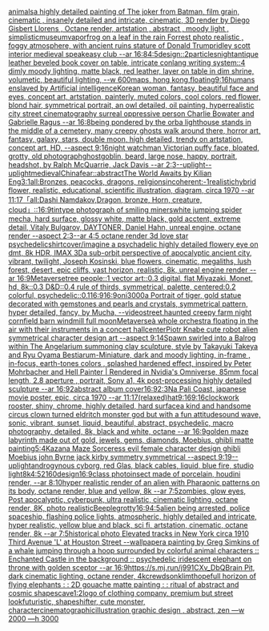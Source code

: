 [animals](https://www.ebank.nz/aiartgenerator?category=animals)[a highly detailed painting of The joker from Batman, film grain, cinematic , insanely detailed and intricate, cinematic, 3D render by Diego Gisbert Llorens , Octane render, artstation , abstract , moody light , simplistic](https://www.ebank.nz/aiartgenerator?category=a%20highly%20detailed%20painting%20of%20The%20joker%20from%20Batman%2C%20film%20grain%2C%20cinematic%20%2C%20insanely%20detailed%20and%20intricate%2C%20cinematic%2C%203D%20render%20by%20Diego%20Gisbert%20Llorens%20%2C%20Octane%20render%2C%20artstation%20%2C%20abstract%20%2C%20moody%20light%20%2C%20simplistic)[museum](https://www.ebank.nz/aiartgenerator?category=museum)[vapor](https://www.ebank.nz/aiartgenerator?category=vapor)[frog on a leaf in the rain Forrest photo realistic , foggy atmosphere, with ancient ruins stature of Donald Trump](https://www.ebank.nz/aiartgenerator?category=frog%20on%20a%20leaf%20in%20the%20rain%20Forrest%20photo%20realistic%20%2C%20foggy%20atmosphere%2C%20with%20ancient%20ruins%20stature%20of%20Donald%20Trump)[ridley scott interior medieval speakeasy club --ar 16:8](https://www.ebank.nz/aiartgenerator?category=ridley%20scott%20interior%20medieval%20speakeasy%20club%20--ar%2016%3A8)[4:5](https://www.ebank.nz/aiartgenerator?category=4%3A5)[design::2](https://www.ebank.nz/aiartgenerator?category=design%3A%3A2)[particles](https://www.ebank.nz/aiartgenerator?category=particles)[night](https://www.ebank.nz/aiartgenerator?category=night)[antique leather beveled book cover on table,  intricate conlang writing system::4 dimly moody lighting, matte black, red leather, layer on table in dim shrine, volumetic, beautiful lighting, --w 600](https://www.ebank.nz/aiartgenerator?category=antique%20leather%20beveled%20book%20cover%20on%20table%2C%20%20intricate%20conlang%20writing%20system%3A%3A4%20dimly%20moody%20lighting%2C%20matte%20black%2C%20red%20leather%2C%20layer%20on%20table%20in%20dim%20shrine%2C%20volumetic%2C%20beautiful%20lighting%2C%20--w%20600)[maps,  hong kong,](https://www.ebank.nz/aiartgenerator?category=maps%2C%20%20hong%20kong%2C)[floating](https://www.ebank.nz/aiartgenerator?category=floating)[9:16](https://www.ebank.nz/aiartgenerator?category=9%3A16)[humans enslaved by Artificial intelligence](https://www.ebank.nz/aiartgenerator?category=humans%20enslaved%20by%20Artificial%20intelligence)[Korean woman, fantasy, beautiful face and eyes, concept art, artstation, painterly, muted colors, cool colors, red flower, blond hair, symmetrical portrait, an owl detailed, oil painting, hyperrealistic city street cinematography surreal oppressive person Charlie Bowater and Gabrielle Ragus --ar 16:8](https://www.ebank.nz/aiartgenerator?category=Korean%20woman%2C%20fantasy%2C%20beautiful%20face%20and%20eyes%2C%20concept%20art%2C%20artstation%2C%20painterly%2C%20muted%20colors%2C%20cool%20colors%2C%20red%20flower%2C%20blond%20hair%2C%20symmetrical%20portrait%2C%20an%20owl%20detailed%2C%20oil%20painting%2C%20hyperrealistic%20city%20street%20cinematography%20surreal%20oppressive%20person%20Charlie%20Bowater%20and%20Gabrielle%20Ragus%20--ar%2016%3A8)[being pondered by the orb](https://www.ebank.nz/aiartgenerator?category=being%20pondered%20by%20the%20orb)[a lighthouse stands in the middle of a cemetery, many creepy ghosts walk around there, horror art, fantasy, galaxy, stars, double moon, high detailed, trendy on artstation, concept art, HD, --aspect 9:16](https://www.ebank.nz/aiartgenerator?category=a%20lighthouse%20stands%20in%20the%20middle%20of%20a%20cemetery%2C%20many%20creepy%20ghosts%20walk%20around%20there%2C%20horror%20art%2C%20fantasy%2C%20galaxy%2C%20stars%2C%20double%20moon%2C%20high%20detailed%2C%20trendy%20on%20artstation%2C%20concept%20art%2C%20HD%2C%20--aspect%209%3A16)[night watchman Victorian puffy face, bloated, grotty, old photograph](https://www.ebank.nz/aiartgenerator?category=night%20watchman%20Victorian%20puffy%20face%2C%20bloated%2C%20grotty%2C%20old%20photograph)[ghost](https://www.ebank.nz/aiartgenerator?category=ghost)[goblin, beard, large nose, happy, portrait, headshot, by  Ralph McQuarrie, Jack Davis --ar 2:3](https://www.ebank.nz/aiartgenerator?category=goblin%2C%20beard%2C%20large%20nose%2C%20happy%2C%20portrait%2C%20headshot%2C%20by%20%20Ralph%20McQuarrie%2C%20Jack%20Davis%20--ar%202%3A3)[--uplight](https://www.ebank.nz/aiartgenerator?category=--uplight)[--uplight](https://www.ebank.nz/aiartgenerator?category=--uplight)[medieval](https://www.ebank.nz/aiartgenerator?category=medieval)[China](https://www.ebank.nz/aiartgenerator?category=China)[fear::abstract](https://www.ebank.nz/aiartgenerator?category=fear%3A%3Aabstract)[The World Awaits by Kilian Eng](https://www.ebank.nz/aiartgenerator?category=The%20World%20Awaits%20by%20Kilian%20Eng)[3:1](https://www.ebank.nz/aiartgenerator?category=3%3A1)[all:Bronzes, peacocks, dragons, religions](https://www.ebank.nz/aiartgenerator?category=all%3ABronzes%2C%20peacocks%2C%20dragons%2C%20religions)[incoherent:-1](https://www.ebank.nz/aiartgenerator?category=incoherent%3A-1)[realistic](https://www.ebank.nz/aiartgenerator?category=realistic)[hybrid flower, realistic, educational, scientific illustration, diagram, circa 1970 --ar 11:17](https://www.ebank.nz/aiartgenerator?category=hybrid%20flower%2C%20realistic%2C%20educational%2C%20scientific%20illustration%2C%20diagram%2C%20circa%201970%20--ar%2011%3A17)[「all:Dashi Namdakov,Dragon, bronze, Horn, creature, cloud」](https://www.ebank.nz/aiartgenerator?category=%E3%80%8Call%3ADashi%20Namdakov%2CDragon%2C%20bronze%2C%20Horn%2C%20creature%2C%20cloud%E3%80%8D)[::](https://www.ebank.nz/aiartgenerator?category=%3A%3A)[16:9](https://www.ebank.nz/aiartgenerator?category=16%3A9)[tintype photograph of smiling miners](https://www.ebank.nz/aiartgenerator?category=tintype%20photograph%20of%20smiling%20miners)[white jumping spider mecha, hard surface, glossy white, matte black, gold acctent, extreme detail, Vitaly Bulgarov, DAYTONER, Daniel Hahn, unreal engine, octane render --aspect 2:3](https://www.ebank.nz/aiartgenerator?category=white%20jumping%20spider%20mecha%2C%20hard%20surface%2C%20glossy%20white%2C%20matte%20black%2C%20gold%20acctent%2C%20extreme%20detail%2C%20Vitaly%20Bulgarov%2C%20DAYTONER%2C%20Daniel%20Hahn%2C%20unreal%20engine%2C%20octane%20render%20--aspect%202%3A3)[--ar 4:5 octane render 3d love star psychedelic](https://www.ebank.nz/aiartgenerator?category=--ar%204%3A5%20octane%20render%203d%20love%20star%20psychedelic)[shirt](https://www.ebank.nz/aiartgenerator?category=shirt)[cover](https://www.ebank.nz/aiartgenerator?category=cover)[/imagine a psychadelic highly detailed flowery eye on dmt, 8k HDR, IMAX 3D](https://www.ebank.nz/aiartgenerator?category=/imagine%20a%20psychadelic%20highly%20detailed%20flowery%20eye%20on%20dmt%2C%208k%20HDR%2C%20IMAX%203D)[a sub-orbit perspective of apocalyptic ancient city, vibrant, twilight, Joseph Kosinski, blue flowers, cinematic, megaliths, lush forest, desert, epic cliffs, vast horizon, realistic, 8k, unreal engine render --ar 16:9](https://www.ebank.nz/aiartgenerator?category=a%20sub-orbit%20perspective%20of%20apocalyptic%20ancient%20city%2C%20vibrant%2C%20twilight%2C%20Joseph%20Kosinski%2C%20blue%20flowers%2C%20cinematic%2C%20megaliths%2C%20lush%20forest%2C%20desert%2C%20epic%20cliffs%2C%20vast%20horizon%2C%20realistic%2C%208k%2C%20unreal%20engine%20render%20--ar%2016%3A9)[Metaverse](https://www.ebank.nz/aiartgenerator?category=Metaverse)[tree people::1 vector art::0.3 digital, flat Miyazaki, Monet, hd, 8k::0.3 D&D::0.4 rule of thirds, symmetrical, palette, centered:0.2 colorful, psychedelic::0.1](https://www.ebank.nz/aiartgenerator?category=tree%20people%3A%3A1%20vector%20art%3A%3A0.3%20digital%2C%20flat%20Miyazaki%2C%20Monet%2C%20hd%2C%208k%3A%3A0.3%20D%26D%3A%3A0.4%20rule%20of%20thirds%2C%20symmetrical%2C%20palette%2C%20centered%3A0.2%20colorful%2C%20psychedelic%3A%3A0.1)[16:9](https://www.ebank.nz/aiartgenerator?category=16%3A9)[16:9](https://www.ebank.nz/aiartgenerator?category=16%3A9)[oni](https://www.ebank.nz/aiartgenerator?category=oni)[3000](https://www.ebank.nz/aiartgenerator?category=3000)[a Portrait of tiger, gold statue decorated with gemstones and  pearls and crystals, symmetrical pattern, hyper detailed, fancy, by Mucha, --video](https://www.ebank.nz/aiartgenerator?category=a%20Portrait%20of%20tiger%2C%20gold%20statue%20decorated%20with%20gemstones%20and%20%20pearls%20and%20crystals%2C%20symmetrical%20pattern%2C%20hyper%20detailed%2C%20fancy%2C%20by%20Mucha%2C%20--video)[street,](https://www.ebank.nz/aiartgenerator?category=street%2C)[haunted creepy farm night cornfield barn windmill full moon](https://www.ebank.nz/aiartgenerator?category=haunted%20creepy%20farm%20night%20cornfield%20barn%20windmill%20full%20moon)[Metaverse](https://www.ebank.nz/aiartgenerator?category=Metaverse)[à whole orchestra floating in the air with their instruments in a concert hall](https://www.ebank.nz/aiartgenerator?category=%C3%A0%20whole%20orchestra%20floating%20in%20the%20air%20with%20their%20instruments%20in%20a%20concert%20hall)[center](https://www.ebank.nz/aiartgenerator?category=center)[Piotr Knabe cute robot alien symmetrical character design art --aspect 9:14](https://www.ebank.nz/aiartgenerator?category=Piotr%20Knabe%20cute%20robot%20alien%20symmetrical%20character%20design%20art%20--aspect%209%3A14)[Spawn swirled into a Balrog within The Angelarium summoning clay sculpture, style by Takayuki Takeya and Ryu Oyama Bestiarum-Miniature, dark and moody lighting, in-frame , in-focus, earth-tones colors , splashed hardened effect, inspired by Peter Mohrbacher and Hell Painter | Rendered in Nvidia's Omniverse, 85mm focal length, 2.8 aperture , portrait, Sony a1, 4k post-processing highly detailed sculpture --ar 16:9](https://www.ebank.nz/aiartgenerator?category=Spawn%20swirled%20into%20a%20Balrog%20within%20The%20Angelarium%20summoning%20clay%20sculpture%2C%20style%20by%20Takayuki%20Takeya%20and%20Ryu%20Oyama%20Bestiarum-Miniature%2C%20dark%20and%20moody%20lighting%2C%20in-frame%20%2C%20in-focus%2C%20earth-tones%20colors%20%2C%20splashed%20hardened%20effect%2C%20inspired%20by%20Peter%20Mohrbacher%20and%20Hell%20Painter%20%7C%20Rendered%20in%20Nvidia%27s%20Omniverse%2C%2085mm%20focal%20length%2C%202.8%20aperture%20%2C%20portrait%2C%20Sony%20a1%2C%204k%20post-processing%20highly%20detailed%20sculpture%20--ar%2016%3A9)[2](https://www.ebank.nz/aiartgenerator?category=2)[abstract album cover](https://www.ebank.nz/aiartgenerator?category=abstract%20album%20cover)[16:9](https://www.ebank.nz/aiartgenerator?category=16%3A9)[2:3](https://www.ebank.nz/aiartgenerator?category=2%3A3)[Na Pali Coast, japanese movie poster, epic, circa 1970 --ar 11:17](https://www.ebank.nz/aiartgenerator?category=Na%20Pali%20Coast%2C%20japanese%20movie%20poster%2C%20epic%2C%20circa%201970%20--ar%2011%3A17)[(relaxed)](https://www.ebank.nz/aiartgenerator?category=%28relaxed%29)[hat](https://www.ebank.nz/aiartgenerator?category=hat)[9:16](https://www.ebank.nz/aiartgenerator?category=9%3A16)[9:16](https://www.ebank.nz/aiartgenerator?category=9%3A16)[clockwork rooster, shiny, chrome, highly detailed, hard surface](https://www.ebank.nz/aiartgenerator?category=clockwork%20rooster%2C%20shiny%2C%20chrome%2C%20highly%20detailed%2C%20hard%20surface)[a kind and handsome circus clown turned eldritch monster god but with a fun attitude](https://www.ebank.nz/aiartgenerator?category=a%20kind%20and%20handsome%20circus%20clown%20turned%20eldritch%20monster%20god%20but%20with%20a%20fun%20attitude)[sound wave, sonic, vibrant, sunset, liquid, beautiful, abstract, psychedelic, macro photography, detailed, 8k, black and white, octane --ar 16:9](https://www.ebank.nz/aiartgenerator?category=sound%20wave%2C%20sonic%2C%20vibrant%2C%20sunset%2C%20liquid%2C%20beautiful%2C%20abstract%2C%20psychedelic%2C%20macro%20photography%2C%20detailed%2C%208k%2C%20black%20and%20white%2C%20octane%20--ar%2016%3A9)[golden maze labyrinth made out of gold, jewels, gems, diamonds, Moebius, ghibli matte painting](https://www.ebank.nz/aiartgenerator?category=golden%20maze%20labyrinth%20made%20out%20of%20gold%2C%20jewels%2C%20gems%2C%20diamonds%2C%20Moebius%2C%20ghibli%20matte%20painting)[5:4](https://www.ebank.nz/aiartgenerator?category=5%3A4)[Kazana Maze Sorceress evil female character design ghibli Moebius john Byrne jack kirby symmetry symmetrical --aspect 9:19](https://www.ebank.nz/aiartgenerator?category=Kazana%20Maze%20Sorceress%20evil%20female%20character%20design%20ghibli%20Moebius%20john%20Byrne%20jack%20kirby%20symmetry%20symmetrical%20--aspect%209%3A19)[--uplight](https://www.ebank.nz/aiartgenerator?category=--uplight)[androgynous cyborg, red Glas, black cables, liquid, blue fire, studio light](https://www.ebank.nz/aiartgenerator?category=androgynous%20cyborg%2C%20red%20Glas%2C%20black%20cables%2C%20liquid%2C%20blue%20fire%2C%20studio%20light)[8k](https://www.ebank.nz/aiartgenerator?category=8k)[4:5](https://www.ebank.nz/aiartgenerator?category=4%3A5)[2160](https://www.ebank.nz/aiartgenerator?category=2160)[design](https://www.ebank.nz/aiartgenerator?category=design)[16:9](https://www.ebank.nz/aiartgenerator?category=16%3A9)[class photo](https://www.ebank.nz/aiartgenerator?category=class%20photo)[insect made of porcelain, houdini render, --ar 8:10](https://www.ebank.nz/aiartgenerator?category=insect%20made%20of%20porcelain%2C%20houdini%20render%2C%20--ar%208%3A10)[hyper realistic render of an alien with Pharaonic patterns on its body, octane render, blue and yellow, 8k --ar 7:5](https://www.ebank.nz/aiartgenerator?category=hyper%20realistic%20render%20of%20an%20alien%20with%20Pharaonic%20patterns%20on%20its%20body%2C%20octane%20render%2C%20blue%20and%20yellow%2C%208k%20--ar%207%3A5)[zombies, glow eyes, Post apocalyptic, cyberpunk, ultra realistic, cinematic lighting, octane render, 8K, photo realistic](https://www.ebank.nz/aiartgenerator?category=zombies%2C%20glow%20eyes%2C%20Post%20apocalyptic%2C%20cyberpunk%2C%20ultra%20realistic%2C%20cinematic%20lighting%2C%20octane%20render%2C%208K%2C%20photo%20realistic)[Beeple](https://www.ebank.nz/aiartgenerator?category=Beeple)[grotty](https://www.ebank.nz/aiartgenerator?category=grotty)[16:9](https://www.ebank.nz/aiartgenerator?category=16%3A9)[4:5](https://www.ebank.nz/aiartgenerator?category=4%3A5)[alien being arrested, police spaceship, flashing police lights, atmospheric, highly detailed and intricate, hyper realistic, yellow blue and black, sci fi, artstation, cinematic, octane render, 8k --ar 7:5](https://www.ebank.nz/aiartgenerator?category=alien%20being%20arrested%2C%20police%20spaceship%2C%20flashing%20police%20lights%2C%20atmospheric%2C%20highly%20detailed%20and%20intricate%2C%20hyper%20realistic%2C%20yellow%20blue%20and%20black%2C%20sci%20fi%2C%20artstation%2C%20cinematic%2C%20octane%20render%2C%208k%20--ar%207%3A5)[historical photo Elevated tracks in New York circa 1910 Third Avenue 'L' at Houston Street --wallpaper](https://www.ebank.nz/aiartgenerator?category=historical%20photo%20Elevated%20tracks%20in%20New%20York%20circa%201910%20Third%20Avenue%20%27L%27%20at%20Houston%20Street%20--wallpaper)[a painting by Greg Simkins of a whale jumping through a hoop surrounded by colorful animal characters :: Enchanted Castle in the background :: psychedelic iridescent elephant on throne with golden sceptor --ar 16:9](https://www.ebank.nz/aiartgenerator?category=a%20painting%20by%20Greg%20Simkins%20of%20a%20whale%20jumping%20through%20a%20hoop%20surrounded%20by%20colorful%20animal%20characters%20%3A%3A%20Enchanted%20Castle%20in%20the%20background%20%3A%3A%20psychedelic%20iridescent%20elephant%20on%20throne%20with%20golden%20sceptor%20--ar%2016%3A9)[<https://s.mj.run/j991CXv_DbQ>](https://www.ebank.nz/aiartgenerator?category=%3Chttps%3A//s.mj.run/j991CXv_DbQ%3E)[Brain Pit, dark cinematic lighting, octane render, 4k](https://www.ebank.nz/aiartgenerator?category=Brain%20Pit%2C%20dark%20cinematic%20lighting%2C%20octane%20render%2C%204k)[crewdson](https://www.ebank.nz/aiartgenerator?category=crewdson)[klimt](https://www.ebank.nz/aiartgenerator?category=klimt)[hopefull horizon of flying elephants : : 2D gouache matte painting : : ritual of abstract and cosmic shapes](https://www.ebank.nz/aiartgenerator?category=hopefull%20horizon%20of%20flying%20elephants%20%3A%20%3A%202D%20gouache%20matte%20painting%20%3A%20%3A%20ritual%20of%20abstract%20and%20cosmic%20shapes)[cave](https://www.ebank.nz/aiartgenerator?category=cave)[1:2](https://www.ebank.nz/aiartgenerator?category=1%3A2)[logo of clothing company, premium but street look](https://www.ebank.nz/aiartgenerator?category=logo%20of%20clothing%20company%2C%20premium%20but%20street%20look)[futuristic, shapeshifter, cute monster, character](https://www.ebank.nz/aiartgenerator?category=futuristic%2C%20shapeshifter%2C%20cute%20monster%2C%20character)[cinematographic](https://www.ebank.nz/aiartgenerator?category=cinematographic)[illustration graphic design , abstract, zen —w 2000 —h 3000](https://www.ebank.nz/aiartgenerator?category=illustration%20graphic%20design%20%2C%20abstract%2C%20zen%20%E2%80%94w%202000%20%E2%80%94h%203000)